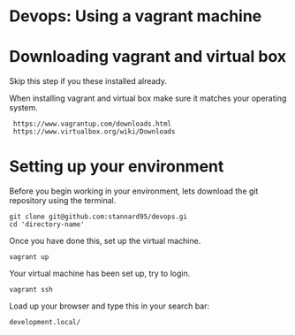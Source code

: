 # Devops: Using a vagrant machine



# Downloading vagrant and virtual box
Skip this step if you these installed already.

When installing vagrant and virtual box make sure it matches your operating system.

	 https://www.vagrantup.com/downloads.html
	 https://www.virtualbox.org/wiki/Downloads
	 
# Setting up your environment

Before you begin working in your environment, lets download the git repository using the terminal.
	
	git clone git@github.com:stannard95/devops.gi
	cd 'directory-name'
	


Once you have done this, set up the virtual machine.
	
	vagrant up

Your virtual machine has been set up, try to login.

	vagrant ssh


Load up your browser and type this in your search bar:
	
	development.local/

	

